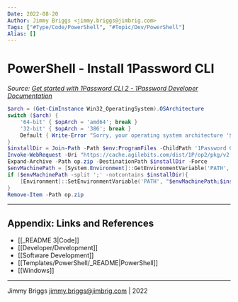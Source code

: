 ```yaml
---
Date: 2022-08-20
Author: Jimmy Briggs <jimmy.briggs@jimbrig.com>
Tags: ["#Type/Code/PowerShell", "#Topic/Dev/PowerShell"]
Alias: []
---
```


# PowerShell - Install 1Password CLI

*Source: [Get started with 1Password CLI 2 - 1Password Developer Documentation](https://developer.1password.com/docs/cli/get-started#:~:text=%24arch%20%3D%20)*

```powershell
$arch = (Get-CimInstance Win32_OperatingSystem).OSArchitecture
switch ($arch) {
    '64-bit' { $opArch = 'amd64'; break }
    '32-bit' { $opArch = '386'; break }
    Default { Write-Error "Sorry, your operating system architecture '$arch' is unsupported" -ErrorAction Stop }
}
$installDir = Join-Path -Path $env:ProgramFiles -ChildPath '1Password CLI'
Invoke-WebRequest -Uri "https://cache.agilebits.com/dist/1P/op2/pkg/v2.4.1/op_windows_$($opArch)_v2.4.1.zip" -OutFile op.zip
Expand-Archive -Path op.zip -DestinationPath $installDir -Force
$envMachinePath = [System.Environment]::GetEnvironmentVariable('PATH','machine')
if ($envMachinePath -split ';' -notcontains $installDir){
    [Environment]::SetEnvironmentVariable('PATH', "$envMachinePath;$installDir", 'Machine')
}
Remove-Item -Path op.zip
```

***

## Appendix: Links and References

- [[_README 3|Code]]
- [[Developer/Development]]
- [[Software Development]]
- [[Templates/PowerShell/_README|PowerShell]]
- [[Windows]]


***

Jimmy Briggs <jimmy.briggs@jimbrig.com> | 2022